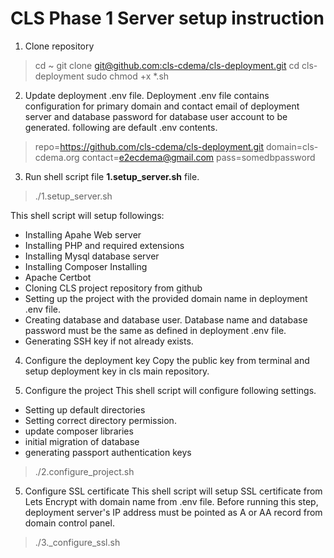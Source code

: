 # CLS Phase 1 Server setup instruction

 1. Clone repository
 
> cd ~ git clone
> [git@github.com:cls-cdema/cls-deployment.git](mailto:git@github.com:cls-cdema/cls-deployment.git)
> cd cls-deployment 
> sudo chmod +x *.sh

2. Update deployment .env file. Deployment .env file contains configuration for primary domain and contact email of deployment server and database password for database user account to be generated. following are default .env contents.

> repo=https://github.com/cls-cdema/cls-deployment.git
> domain=cls-cdema.org
> contact=e2ecdema@gmail.com
> pass=somedbpassword

3. Run shell script file **1\.setup_server.sh** file.

> ./1.setup_server.sh

This shell script will setup followings:

 - Installing Apahe Web server 
 - Installing PHP and required extensions  
 - Installing Mysql database server 
 - Installing Composer Installing   
  - Apache Certbot 
  - Cloning CLS project repository from github 
  - Setting up the project with the provided domain name in deployment .env file.
  - Creating database and database user. Database name and database password must be the same as defined in deployment .env file.
  - Generating SSH key if not already exists.

 4. Configure the deployment key
Copy the public key from terminal and setup deployment key in cls main repository.

 4. Configure the project
This shell script will configure following settings.
 - Setting up default directories
 - Setting correct directory permission.
 - update composer libraries
 - initial migration of database
 - generating passport authentication keys
 
> ./2.configure_project.sh

5. Configure SSL certificate
This shell script will setup SSL certificate from Lets Encrypt with domain name from .env file. Before running this step, deployment server's IP address must be pointed as A or AA record from domain control panel.

>  ./3._configure_ssl.sh